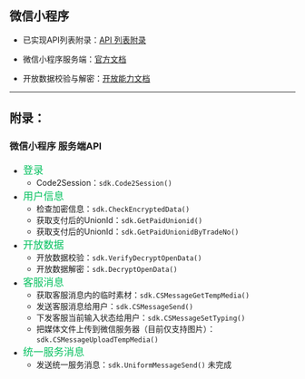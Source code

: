 ## 微信小程序

- 已实现API列表附录：[API 列表附录](https://github.com/go-pay/wechat-sdk/blob/main/doc/mini.md#%E9%99%84%E5%BD%95)

- 微信小程序服务端：[官方文档](https://developers.weixin.qq.com/miniprogram/dev/api-backend/)

- 开放数据校验与解密：[开放能力文档](https://developers.weixin.qq.com/miniprogram/dev/framework/open-ability/signature.html)

---

## 附录：

### 微信小程序 服务端API

* <font color='#07C160' size='4'>登录</font>
    * Code2Session：`sdk.Code2Session()`
* <font color='#07C160' size='4'>用户信息</font>
    * 检查加密信息：`sdk.CheckEncryptedData()`
    * 获取支付后的UnionId：`sdk.GetPaidUnionid()`
    * 获取支付后的UnionId：`sdk.GetPaidUnionidByTradeNo()`
* <font color='#07C160' size='4'>开放数据</font>
    * 开放数据校验：`sdk.VerifyDecryptOpenData()`
    * 开放数据解密：`sdk.DecryptOpenData()`
* <font color='#07C160' size='4'>客服消息</font>
    * 获取客服消息内的临时素材：`sdk.CSMessageGetTempMedia()`
    * 发送客服消息给用户：`sdk.CSMessageSend()`
    * 下发客服当前输入状态给用户：`sdk.CSMessageSetTyping()`
    * 把媒体文件上传到微信服务器（目前仅支持图片）：`sdk.CSMessageUploadTempMedia()`
* <font color='#07C160' size='4'>统一服务消息</font>
    * 发送统一服务消息：`sdk.UniformMessageSend()` 未完成
